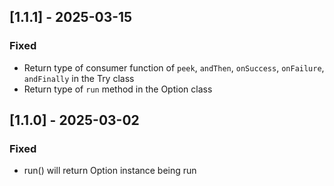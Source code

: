 ## [1.1.1] - 2025-03-15
### Fixed
- Return type of consumer function of `peek`, `andThen`, `onSuccess`, `onFailure`, `andFinally` in the Try class
- Return type of `run` method in the Option class

## [1.1.0] - 2025-03-02
### Fixed
- run() will return Option instance being run